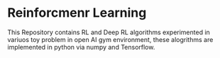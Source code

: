 # Reinforcmenr Learning
This Repository contains RL and Deep RL algorithms experimented in variuos toy problem in open AI gym environment, these alogrithms are implemented in python via numpy and Tensorflow.
